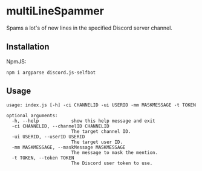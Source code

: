 # multiLineSpammer
Spams a lot's of new lines in the specified Discord server channel.

## Installation
NpmJS:
```
npm i argparse discord.js-selfbot
```

## Usage
```
usage: index.js [-h] -ci CHANNELID -ui USERID -mm MASKMESSAGE -t TOKEN

optional arguments:
  -h, --help            show this help message and exit
  -ci CHANNELID, --channelID CHANNELID
                        The target channel ID.
  -ui USERID, --userID USERID
                        The target user ID.
  -mm MASKMESSAGE, --maskMessage MASKMESSAGE
                        The message to mask the mention.
  -t TOKEN, --token TOKEN
                        The Discord user token to use.
```